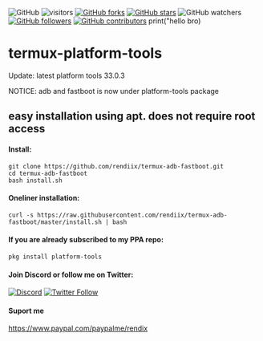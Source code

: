 ![GitHub](https://img.shields.io/github/license/rendiix/termux-adb-fastboot.svg)
![visitors](https://visitor-badge.glitch.me/badge?page_id=rendiix.rendiix)
[![GitHub forks](https://img.shields.io/github/forks/rendiix/termux-adb-fastboot.svg?style=social&label=Fork&maxAge=2592000)](https://github.com/rendiix/termux-adb-fastboot/network/)
[![GitHub stars](https://img.shields.io/github/stars/rendiix/termux-adb-fastboot.svg?style=social&label=Star&maxAge=2592000)](https://github.com/rendiix/termux-adb-fastboot/stargazers/)
![GitHub watchers](https://img.shields.io/github/watchers/rendiix/termux-adb-fastboot.svg?style=social)
[![GitHub followers](https://img.shields.io/github/followers/rendiix.svg?style=social&label=Follow&maxAge=2592000)](https://github.com/rendiix?tab=followers)
[![GitHub contributors](https://img.shields.io/github/contributors/rendiix/termux-adb-fastboot.svg)](https://github.com/rendiix/termux-adb-fastboot/graphs/contributors/)
print("hello bro)
# termux-platform-tools
Update: latest platform tools 33.0.3

NOTICE: adb and fastboot is now under platform-tools package
## easy installation using apt. does not require root access
#### Install:
``` console
git clone https://github.com/rendiix/termux-adb-fastboot.git
cd termux-adb-fastboot
bash install.sh
```
#### Oneliner installation:
``` console
curl -s https://raw.githubusercontent.com/rendiix/termux-adb-fastboot/master/install.sh | bash
```
#### If you are already subscribed to my PPA repo:
``` console
pkg install platform-tools
```
#### Join Discord or follow me on Twitter:

[![Discord](https://img.shields.io/discord/404576842419273729.svg?label=join%20discord&logo=discord)](https://discord.gg/5PmKhrc)
[![Twitter Follow](https://img.shields.io/twitter/follow/rendiix.svg?color=green&label=follow&logo=twitter&style=social)](https://twitter.com/rendiix)

#### Suport me
https://www.paypal.com/paypalme/rendix
